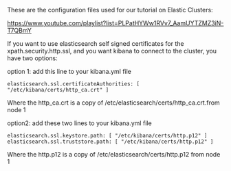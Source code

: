 These are the configuration files used for our tutorial on Elastic Clusters:

https://www.youtube.com/playlist?list=PLPatHYWw1RVv7_AamUYTZMZ3iN-T7QBmY


If you want to use elasticsearch self signed certificates for the xpath.security.http.ssl, and you want kibana to connect to the cluster, you have two options:

option 1: add this line to your kibana.yml file
```
elasticsearch.ssl.certificateAuthorities: [ "/etc/kibana/certs/http_ca.crt" ]
```

Where the http_ca.crt is a copy of /etc/elasticsearch/certs/http_ca.crt.from node 1

option2: add these two lines to your kibana.yml file
```
elasticsearch.ssl.keystore.path: [ "/etc/kibana/certs/http.p12" ]
elasticsearch.ssl.truststore.path: [ "/etc/kibana/certs/http.p12" ]
```
Where the http.p12 is a copy of /etc/elasticsearch/certs/http.p12 from node 1
